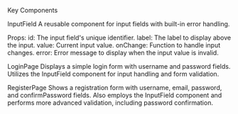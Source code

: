 Key Components

InputField
A reusable component for input fields with built-in error handling.

Props:
id: The input field's unique identifier.
label: The label to display above the input.
value: Current input value.
onChange: Function to handle input changes.
error: Error message to display when the input value is invalid.

LoginPage
Displays a simple login form with username and password fields. Utilizes the InputField component for input handling and form validation.

RegisterPage
Shows a registration form with username, email, password, and confirmPassword fields. Also employs the InputField component and performs more advanced validation, including password confirmation.

